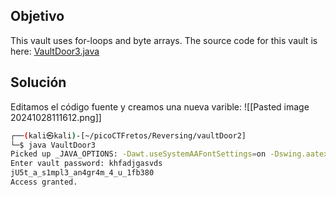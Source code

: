 ## Objetivo
This vault uses for-loops and byte arrays. The source code for this vault is here: [VaultDoor3.java](https://jupiter.challenges.picoctf.org/static/a648ca6dd275b9454c5d0de6d0f6efd3/VaultDoor3.java)

## Solución
Editamos el código fuente y creamos una nueva varible:
![[Pasted image 20241028111612.png]]

```bash
┌──(kali㉿kali)-[~/picoCTFretos/Reversing/vaultDoor2]
└─$ java VaultDoor3
Picked up _JAVA_OPTIONS: -Dawt.useSystemAAFontSettings=on -Dswing.aatext=true
Enter vault password: khfadjgasvds
jU5t_a_s1mpl3_an4gr4m_4_u_1fb380
Access granted.
```
